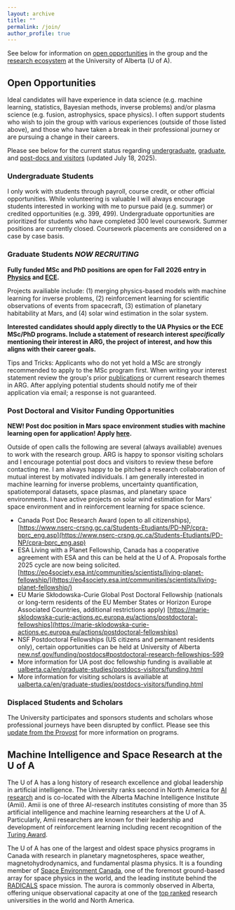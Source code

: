 ```yaml
---
layout: archive
title: ""
permalink: /join/
author_profile: true
---
```


See below for information on [open opportunities](#open-opportunities) in the group and the [research ecosystem](#machine-intelligence-and-space-research-at-the-u-of-a) at the University of Alberta (U of A). 

## Open Opportunities

Ideal candidates will have experience in data science (e.g. machine learning, statistics, Bayesian methods, inverse problems) and/or plasma science (e.g. fusion, astrophysics, space physics). I often support students who wish to join the group with various experiences (outside of those listed above), and those who have taken a break in their professional journey or are pursuing a change in their careers.

Please see below for the current status regarding [undergraduate](#undergraduate-students), [graduate](#graduate-students), and [post-docs and visitors](#post-doctoral-and-visitor-funding-opportunities) (updated July 18, 2025). 

### Undergraduate Students

I only work with students through payroll, course credit, or other official opportunities. While volunteering is valuable I will always encourage students interested in working with me to pursue paid (e.g. summer) or credited opportunities (e.g. 399, 499). Undergraduate opportunities are prioritized for students who have completed 300 level coursework. Summer positions are currently closed. Coursework placements are considered on a case by case basis. 

### Graduate Students *NOW RECRUITING*

**Fully funded MSc and PhD positions are open for Fall 2026 entry in [Physics](https://www.ualberta.ca/en/physics/index.html) and [ECE](https://www.ualberta.ca/en/engineering/electrical-computer-engineering/index.html).** 

Projects availiable include: (1) merging physics-based models with machine learning for inverse problems, (2) reinforcement learning for scientific observations of events from spacecraft, (3) estimation of planetary habitability at Mars, and (4) solar wind estimation in the solar system. 

**Interested candidates should apply directly to the UA Physics or the ECE MSc/PhD programs. Include a statement of research interest _specifically_ mentioning their interest in ARG, the project of interest, and how this aligns with their career goals.** 

Tips and Tricks: Applicants who do not yet hold a MSc are strongly recommended to apply to the MSc program first. When writing your interest statement review the group's prior [publications](https://abbyazari.github.io/publications/) or current research themes in ARG. After applying potential students should notify me of their application via email; a response is not guaranteed. 


### Post Doctoral and Visitor Funding Opportunities

**NEW! Post doc position in Mars space environment studies with machine learning open for application! Apply [here](https://docs.google.com/document/d/1SxEkAPwEXzDOK14e-M7_LcdLrHEtLwOLTXxpYhNyTbU/).** 

Outside of open calls the following are several (always availiable) avenues to work with the research group. ARG is happy to sponsor visiting scholars and I encourage potential post docs and visitors to review these before contacting me. I am always happy to be pitched a research collaboration of mutual interest by motivated individuals. I am generally interested in machine learning for inverse problems, uncertainty quantification, spatiotemporal datasets, space plasmas, and planetary space environments. I have active projects on solar wind estimation for Mars' space environment and in reinforcement learning for space science. 

  - Canada Post Doc Research Award (open to all citizenships), [https://www.nserc-crsng.gc.ca/Students-Etudiants/PD-NP/cpra-bprc_eng.asp](https://www.nserc-crsng.gc.ca/Students-Etudiants/PD-NP/cpra-bprc_eng.asp)
  - ESA Living with a Planet Fellowship, Canada has a cooperative agreement with ESA and this can be held at the U of A. Proposals forthe 2025 cycle are now being solicited. [https://eo4society.esa.int/communities/scientists/living-planet-fellowship/](https://eo4society.esa.int/communities/scientists/living-planet-fellowship/)
  - EU Marie Skłodowska-Curie Global Post Doctoral Fellowship (nationals or long-term residents of the EU Member States or Horizon Europe Associated Countries, additional restrictions apply) [https://marie-sklodowska-curie-actions.ec.europa.eu/actions/postdoctoral-fellowships](https://marie-sklodowska-curie-actions.ec.europa.eu/actions/postdoctoral-fellowships)
  - NSF Postdoctoral Fellowships (US citizens and permanent residents only), certain opportunities can be held at University of Alberta [new.nsf.gov/funding/postdocs#postdoctoral-research-fellowships-599](https://new.nsf.gov/funding/postdocs#postdoctoral-research-fellowships-599)
  - More information for UA post doc fellowship funding is availiable at [ualberta.ca/en/graduate-studies/postdocs-visitors/funding.html](https://www.ualberta.ca/en/graduate-studies/postdocs-visitors/funding.html)
  - More information for visiting scholars is availiable at [ualberta.ca/en/graduate-studies/postdocs-visitors/funding.html](https://www.ualberta.ca/en/research/research-support/academic-visitor-office/index.html)
 
### Displaced Students and Scholars

  The University participates and sponsors students and scholars whose professional journeys have been disrupted by conflict. Please see this [update from the Provost](https://www.ualberta.ca/en/the-quad/2025/01/from-the-provosts-desk-an-update-on-supporting-displaced-scholars-and-students.html) for more information on programs. 

## Machine Intelligence and Space Research at the U of A

The U of A has a long history of research excellence and global leadership in artificial intelligence. The University ranks second in North America for [AI research](https://csrankings.org/#/fromyear/2014/toyear/2024/index?ai&northamerica) and is co-located with the Alberta Machine Intelligence Institute (Amii). Amii is one of three AI-research institutes consisting of more than 35 artificial intelligence and machine learning researchers at the U of A. Particularly, Amii researchers are known for their leadership and development of reinforcement learning including recent recognition of the [Turing Award](https://www.amii.ca/updates-insights/rich-sutton-awarded-a-m-turing-award-for-reinforcement-learning-research).

The U of A has one of the largest and oldest space physics programs in Canada with research in planetary magnetospheres, space weather, magnetohydrodynamics, and fundamental plasma physics. It is a founding member of [Space Environment Canada](https://space-environment.ca/), one of the foremost ground-based array for space physics in the world, and the leading institute behind the [RADICALS](https://radicalsmission.ca/) space mission. The aurora is commonly observed in Alberta, offering unique observational capacity at one of the [top ranked](https://www.ualberta.ca/en/about/university-rankings/index.html) research universities in the world and North America. 




